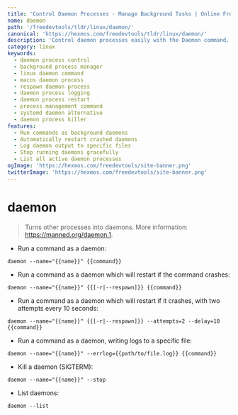 ```yaml
---
title: 'Control Daemon Processes - Manage Background Tasks | Online Free DevTools by Hexmos'
name: daemon
path: '/freedevtools/tldr/linux/daemon/'
canonical: 'https://hexmos.com/freedevtools/tldr/linux/daemon/'
description: 'Control daemon processes easily with the Daemon command. Manage background tasks, restart crashed processes and log output effectively. Free online tool, no registration required.'
category: linux
keywords:
  - daemon process control
  - background process manager
  - linux daemon command
  - macos daemon process
  - respawn daemon process
  - daemon process logging
  - daemon process restart
  - process management command
  - systemd daemon alternative
  - daemon process killer
features:
  - Run commands as background daemons
  - Automatically restart crashed daemons
  - Log daemon output to specific files
  - Stop running daemons gracefully
  - List all active daemon processes
ogImage: 'https://hexmos.com/freedevtools/site-banner.png'
twitterImage: 'https://hexmos.com/freedevtools/site-banner.png'
---
```


# daemon

> Turns other processes into daemons.
> More information: <https://manned.org/daemon.1>.

- Run a command as a daemon:

`daemon --name="{{name}}" {{command}}`

- Run a command as a daemon which will restart if the command crashes:

`daemon --name="{{name}}" {{[-r|--respawn]}} {{command}}`

- Run a command as a daemon which will restart if it crashes, with two attempts every 10 seconds:

`daemon --name="{{name}}" {{[-r|--respawn]}} --attempts=2 --delay=10 {{command}}`

- Run a command as a daemon, writing logs to a specific file:

`daemon --name="{{name}}" --errlog={{path/to/file.log}} {{command}}`

- Kill a daemon (SIGTERM):

`daemon --name="{{name}}" --stop`

- List daemons:

`daemon --list`

